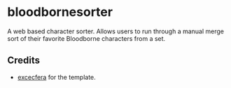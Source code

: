 # bloodbornesorter
A web based character sorter. Allows users to run through a manual merge sort of their favorite
Bloodborne characters from a set.

## Credits

 * [excecfera](https://github.com/execfera) for the template.
